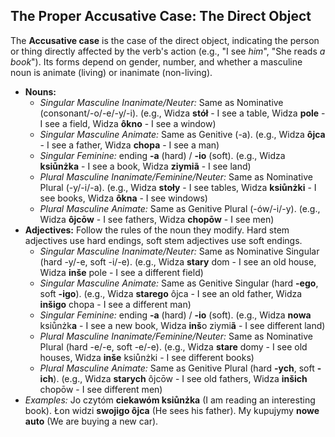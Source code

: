 ## The Proper Accusative Case: The Direct Object

The **Accusative case** is the case of the direct object, indicating the person or thing directly affected by the verb's action (e.g., "I see *him*", "She reads *a book*"). Its forms depend on gender, number, and whether a masculine noun is animate (living) or inanimate (non-living).

* **Nouns:**
    * *Singular Masculine Inanimate/Neuter:* Same as Nominative (consonant/-o/-e/-y/-i). (e.g., Widza **stół** - I see a table, Widza **pole** - I see a field, Widza **ôkno** - I see a window)
    * *Singular Masculine Animate:* Same as Genitive (-a). (e.g., Widza **ôjca** - I see a father, Widza **chopa** - I see a man)
    * *Singular Feminine:* ending **-a** (hard) / **-io** (soft). (e.g., Widza **ksiůnżka** - I see a book, Widza **ziymiã** - I see land)
    * *Plural Masculine Inanimate/Feminine/Neuter:* Same as Nominative Plural (-y/-i/-a). (e.g., Widza **stoły** - I see tables, Widza **ksiůnżki** - I see books, Widza **ôkna** - I see windows)
    * *Plural Masculine Animate:* Same as Genitive Plural (-ów/-i/-y). (e.g., Widza **ôjcōw** - I see fathers, Widza **chopōw** - I see men)
* **Adjectives:** Follow the rules of the noun they modify. Hard stem adjectives use hard endings, soft stem adjectives use soft endings.
    * *Singular Masculine Inanimate/Neuter:* Same as Nominative Singular (hard -y/-e, soft -i/-e). (e.g., Widza **stary** dom - I see an old house, Widza **inše** pole - I see a different field)
    * *Singular Masculine Animate:* Same as Genitive Singular (hard **-ego**, soft **-igo**). (e.g., Widza **starego** ôjca - I see an old father, Widza **inšigo** chopa - I see a different man)
    * *Singular Feminine:* ending **-a** (hard) / **-io** (soft). (e.g., Widza **nowa** ksiůnżk**a** - I see a new book, Widza **inš**o ziymi**ã** - I see different land)
    * *Plural Masculine Inanimate/Feminine/Neuter:* Same as Nominative Plural (hard -e/-e, soft -e/-e). (e.g., Widza **stare** domy - I see old houses, Widza **inše** ksiůnżki - I see different books)
    * *Plural Masculine Animate:* Same as Genitive Plural (hard **-ych**, soft **-ich**). (e.g., Widza **starych** ôjcōw - I see old fathers, Widza **inšich** chopōw - I see different men)
* *Examples:* Jo czytóm **ciekawóm ksiůnżka** (I am reading an interesting book). Łon widzi **swojigo ôjca** (He sees his father). My kupujymy **nowe auto** (We are buying a new car).